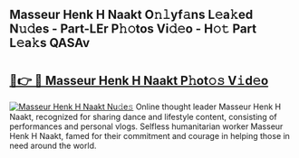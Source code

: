 ## Masseur Henk H Naakt O𝚗𝚕yf𝚊ns L𝚎a𝚔ed N𝚞𝚍es - Part-LEr P𝚑𝚘tos Vi𝚍𝚎o - H𝚘𝚝 Part L𝚎a𝚔s QASAv

# <h2><a href="http://kfc6sd.oniu.top/?m=Masseur+Henk+H+Naakt">🔗👉 🔴 Masseur Henk H Naakt P𝚑ot𝚘𝚜 V𝚒d𝚎o</a></h2>

[![Masseur Henk H Naakt Nu𝚍e𝚜](https://i.imgur.com/0qMVB7G.gif)](http://kfc6sd.oniu.top/?m=Masseur+Henk+H+Naakt)
Online thought leader Masseur Henk H Naakt, recognized for sharing dance and lifestyle content, consisting of performances and personal vlogs. Selfless humanitarian worker Masseur Henk H Naakt, famed for their commitment and courage in helping those in need around the world.  
